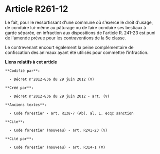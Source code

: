 # Article R261-12

Le fait, pour le ressortissant d'une commune où s'exerce le droit d'usage, de conduire lui-même au pâturage ou de faire
conduire ses bestiaux à garde séparée, en infraction aux dispositions de l'article R. 241-23 est puni de l'amende prévue pour
les contraventions de la 5e classe.

Le contrevenant encourt également la peine complémentaire de confiscation des animaux ayant été utilisés pour commettre
l'infraction.

**Liens relatifs à cet article**

	**Codifié par**:

	  - Décret n°2012-836 du 29 juin 2012 (V)

	**Créé par**:

	  - Décret n°2012-836 du 29 juin 2012 - art. (V)

	**Anciens textes**:

	  - Code forestier - art. R138-7 (Ab), al. 1, ecqc sanction

	**Cite**:

	  - Code forestier (nouveau) - art. R241-23 (V)

	**Cité par**:

	  - Code forestier (nouveau) - art. R314-1 (V)
